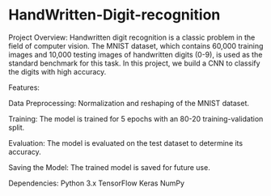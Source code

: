 # HandWritten-Digit-recognition

Project Overview:
Handwritten digit recognition is a classic problem in the field of computer vision. The MNIST dataset, which contains 60,000 training images and 10,000 testing images of handwritten digits (0-9), is used as the standard benchmark for this task. In this project, we build a CNN to classify the digits with high accuracy.

Features:

Data Preprocessing: Normalization and reshaping of the MNIST dataset.

Training: The model is trained for 5 epochs with an 80-20 training-validation split.

Evaluation: The model is evaluated on the test dataset to determine its accuracy.

Saving the Model: The trained model is saved for future use.

Dependencies:
Python 3.x
TensorFlow
Keras
NumPy
